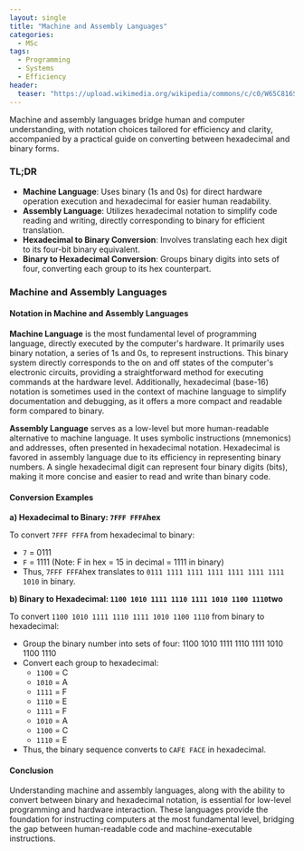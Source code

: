 ```yaml
---
layout: single
title: "Machine and Assembly Languages"
categories:
  - MSc
tags:
  - Programming
  - Systems
  - Efficiency
header:
  teaser: "https://upload.wikimedia.org/wikipedia/commons/c/c0/W65C816S_Machine_Code_Monitor.jpeg"
---
```



Machine and assembly languages bridge human and computer understanding, with notation choices tailored for efficiency and clarity, accompanied by a practical guide on converting between hexadecimal and binary forms.

### TL;DR

- **Machine Language**: Uses binary (1s and 0s) for direct hardware operation execution and hexadecimal for easier human readability.
- **Assembly Language**: Utilizes hexadecimal notation to simplify code reading and writing, directly corresponding to binary for efficient translation.
- **Hexadecimal to Binary Conversion**: Involves translating each hex digit to its four-bit binary equivalent.
- **Binary to Hexadecimal Conversion**: Groups binary digits into sets of four, converting each group to its hex counterpart.

### Machine and Assembly Languages

#### Notation in Machine and Assembly Languages

**Machine Language** is the most fundamental level of programming language, directly executed by the computer's hardware. It primarily uses binary notation, a series of 1s and 0s, to represent instructions. This binary system directly corresponds to the on and off states of the computer's electronic circuits, providing a straightforward method for executing commands at the hardware level. Additionally, hexadecimal (base-16) notation is sometimes used in the context of machine language to simplify documentation and debugging, as it offers a more compact and readable form compared to binary.

**Assembly Language** serves as a low-level but more human-readable alternative to machine language. It uses symbolic instructions (mnemonics) and addresses, often presented in hexadecimal notation. Hexadecimal is favored in assembly language due to its efficiency in representing binary numbers. A single hexadecimal digit can represent four binary digits (bits), making it more concise and easier to read and write than binary code.

#### Conversion Examples

**a) Hexadecimal to Binary: `7FFF FFFA`hex**

To convert `7FFF FFFA` from hexadecimal to binary:

- `7` = 0111
- `F` = 1111 (Note: F in hex = 15 in decimal = 1111 in binary)
- Thus, `7FFF FFFA`hex translates to `0111 1111 1111 1111 1111 1111 1111 1010` in binary.

**b) Binary to Hexadecimal: `1100 1010 1111 1110 1111 1010 1100 1110`two**

To convert `1100 1010 1111 1110 1111 1010 1100 1110` from binary to hexadecimal:

- Group the binary number into sets of four: 1100 1010 1111 1110 1111 1010 1100 1110
- Convert each group to hexadecimal:
  - `1100` = C
  - `1010` = A
  - `1111` = F
  - `1110` = E
  - `1111` = F
  - `1010` = A
  - `1100` = C
  - `1110` = E
- Thus, the binary sequence converts to `CAFE FACE` in hexadecimal.

#### Conclusion

Understanding machine and assembly languages, along with the ability to convert between binary and hexadecimal notation, is essential for low-level programming and hardware interaction. These languages provide the foundation for instructing computers at the most fundamental level, bridging the gap between human-readable code and machine-executable instructions.